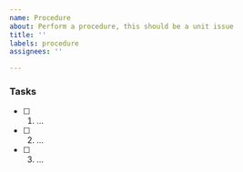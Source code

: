 ```yaml
---
name: Procedure
about: Perform a procedure, this should be a unit issue
title: ''
labels: procedure
assignees: ''

---
```


### Tasks
<!-- 
  Provide a list of tasks that will be needed by the doer. 
  If a task is no longer required, add a strikethrough (including the checkbox):
  - ~~[ ] 3. ...~~ - being completed in #...
-->
- [ ] 1. ...
- [ ] 2. ...
- [ ] 3. ...
